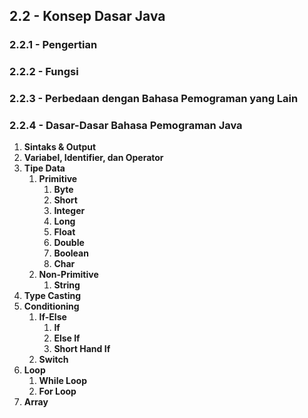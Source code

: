 ## 2.2 - Konsep Dasar Java
### 2.2.1 - Pengertian
### 2.2.2 - Fungsi
### 2.2.3 - Perbedaan dengan Bahasa Pemograman yang Lain
### 2.2.4 - Dasar-Dasar Bahasa Pemograman Java
1. **Sintaks & Output**
2. **Variabel, Identifier, dan Operator**
3. **Tipe Data**
   1. **Primitive**
      1. **Byte**
      2. **Short**
      3. **Integer**
      4. **Long**
      5. **Float**
      6. **Double**
      7. **Boolean**
      8. **Char**
   2. **Non-Primitive**
      1. **String**
4. **Type Casting**
5. **Conditioning**
   1. **If-Else**
      1. **If**
      2. **Else If**
      3. **Short Hand If**
   2. **Switch**
6. **Loop**
   1. **While Loop**
   2. **For Loop**
7. **Array**
